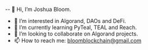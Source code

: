 -- 👋 Hi, I’m Joshua Bloom.
- 👀 I’m interested in Algorand, DAOs and DeFi.
- 🌱 I’m currently learning PyTeal, TEAL and Reach.
- 💞️ I’m looking to collaborate on Algorand projects.
- 📫 How to reach me: bloomblockchain@gmail.com

<!---
blockchainagency/blockchainagency is a ✨ special ✨ repository because its `README.md` (this file) appears on your GitHub profile.
You can click the Preview link to take a look at your changes.
--->
